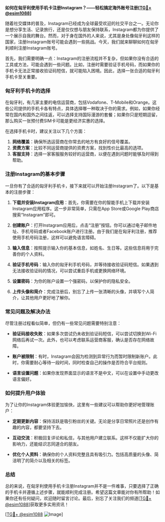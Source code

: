 **如何在匈牙利使用手机卡注册Instagram？——轻松搞定海外账号注册[[TG💪+ @esim1088](https://t.me/s/esim1088)]**

随着社交媒体的普及，Instagram已经成为全球最受欢迎的社交平台之一。无论你是想分享生活、记录旅行，还是仅仅想与朋友保持联系，Instagram都为你提供了一个展示自我的舞台。然而，对于身在国外的人来说，尤其是身处像匈牙利这样的国家，注册Instagram账号可能会遇到一些挑战。今天，我们就来聊聊如何在匈牙利顺利注册Instagram账号。

首先，我们需要明确一点：Instagram的注册流程并不复杂，但如果你没有合适的工具或方法，可能会遇到一些问题。比如，注册时需要验证手机号码，而如果你的手机卡无法正常接收验证码短信，就可能陷入困境。因此，选择一张合适的匈牙利手机卡至关重要。

### 匈牙利手机卡的选择

在匈牙利，有几家主要的电信运营商，包括Vodafone、T-Mobile和Orange。这些公司提供的手机卡各有特点，具体选择哪一种取决于你的需求。例如，如果你经常在国内和国外之间往返，可以选择支持国际漫游的套餐；如果你只是短期逗留，那么购买一张预付费SIM卡可能是更经济实惠的选择。

在选择手机卡时，建议关注以下几个方面：

1. **网络覆盖**：确保所选运营商在你常去的地方有良好的信号覆盖。
2. **资费方案**：比较不同运营商提供的资费方案，找到性价比最高的选项。
3. **客服支持**：选择一家客服服务较好的运营商，以便在遇到问题时能够及时得到帮助。

### 注册Instagram的基本步骤

一旦你有了合适的匈牙利手机卡，接下来就可以开始注册Instagram了。以下是基本的注册步骤：

1. **下载并安装Instagram应用**：首先，你需要在你的智能手机上下载并安装Instagram应用程序。这一步非常简单，只需在App Store或Google Play商店搜索“Instagram”即可。

2. **创建账户**：打开Instagram应用后，点击“注册”按钮。你可以通过电子邮件地址、手机号码或者Facebook账户进行注册。由于我们是在匈牙利注册，推荐使用手机号码注册，这样可以避免语言障碍。

3. **输入信息**：按照提示输入你的基本信息，如姓名、生日等。这些信息将用于完善你的个人资料。

4. **验证手机号码**：输入你的匈牙利手机号码，并等待接收验证码短信。如果遇到无法接收验证码的情况，可以尝试重启手机或更换网络环境。

5. **设置密码**：为你的账户设置一个强密码，以保护你的隐私安全。

6. **上传头像和简介**：完成注册后，别忘了上传一张清晰的头像，并填写个人简介，让其他用户更好地了解你。

### 常见问题及解决办法

尽管注册过程看似简单，但仍有一些常见问题需要特别注意：

- **验证码接收失败**：如果多次尝试仍未收到验证码短信，可以尝试切换到Wi-Fi网络后再试一次。此外，也可以考虑联系运营商客服，确认是否存在网络故障。

- **账户被限制**：有时，Instagram会因为检测到异常行为而暂时限制新账户。此时，你需要耐心等待一段时间，同时检查自己的操作是否符合平台规则。

- **语言设置问题**：如果你发现界面显示的语言不是中文，可以在设置中手动更改语言偏好。

### 如何提升用户体验

为了让你的Instagram体验更加愉快，这里有一些建议可以帮助你更好地管理账户：

- **定期更新内容**：保持活跃是吸引粉丝的关键。无论是分享日常照片还是创作有趣的内容，都要坚持下去。
  
- **互动交流**：积极回复评论和私信，与其他用户建立联系。这样不仅能扩大你的影响力，还能结识志同道合的朋友。

- **优化个人资料**：确保你的个人资料完整且具有吸引力。包括高质量的头像、简洁明了的简介以及相关的标签。

### 总结

总的来说，在匈牙利使用手机卡注册Instagram并不是一件难事，只要选择了正确的手机卡并遵循上述步骤，就能顺利完成注册。希望这篇文章能对你有所帮助！如果你还有任何疑问，欢迎随时留言讨论。最后，别忘了关注我们的频道[[TG💪+ @esim1088](https://t.me/s/esim1088)]获取更多实用资讯！

[[TG💪+ @esim1088](https://t.me/s/esim1088) ![Image](https://i.postimg.cc/4NQfJmqS/Snipaste-2025-05-13-00-14-12.png)]